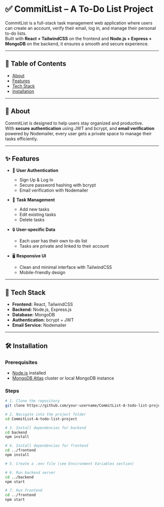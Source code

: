 # ✅ CommitList – A To-Do List Project

CommitList is a full-stack task management web application where users can create an account, verify their email, log in, and manage their personal to-do lists.  
Built with **React + TailwindCSS** on the frontend and **Node.js + Express + MongoDB** on the backend, it ensures a smooth and secure experience.

---

## 📖 Table of Contents
- [About](#-about)
- [Features](#-features)
- [Tech Stack](#-tech-stack)
- [Installation](#-installation)
  
---

## 🧐 About

CommitList is designed to help users stay organized and productive.  
With **secure authentication** using JWT and bcrypt, and **email verification** powered by Nodemailer, every user gets a private space to manage their tasks efficiently.

---

## ✨ Features

- 👤 **User Authentication**
  - Sign Up & Log In
  - Secure password hashing with bcrypt
  - Email verification with Nodemailer

- 📝 **Task Management**
  - Add new tasks
  - Edit existing tasks
  - Delete tasks

- 🔒 **User-specific Data**
  - Each user has their own to-do list
  - Tasks are private and linked to their account

- 🖥️ **Responsive UI**
  - Clean and minimal interface with TailwindCSS
  - Mobile-friendly design

---

## 🧰 Tech Stack

- **Frontend:** React, TailwindCSS  
- **Backend:** Node.js, Express.js  
- **Database:** MongoDB  
- **Authentication:** bcrypt + JWT  
- **Email Service:** Nodemailer  

---

## 🛠️ Installation

### Prerequisites
- [Node.js](https://nodejs.org/) installed
- [MongoDB Atlas](https://www.mongodb.com/atlas/database) cluster or local MongoDB instance

### Steps
```bash
# 1. Clone the repository
git clone https://github.com/your-username/CommitList-A-todo-list-project.git

# 2. Navigate into the project folder
cd CommitList-A-todo-list-project

# 3. Install dependencies for backend
cd backend
npm install

# 4. Install dependencies for frontend
cd ../frontend
npm install

# 5. Create a .env file (see Environment Variables section)

# 6. Run backend server
cd ../backend
npm start

# 7. Run frontend
cd ../frontend
npm start
